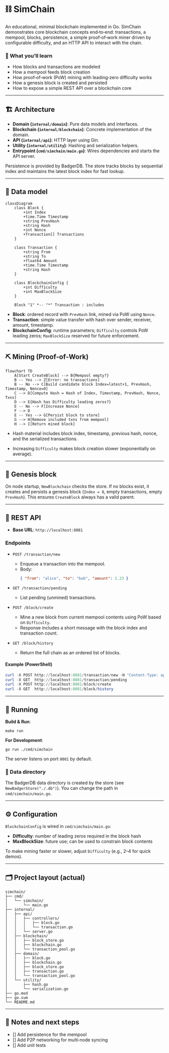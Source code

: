 # ⛓️ SimChain

An educational, minimal blockchain implemented in Go. SimChain demonstrates core blockchain concepts end‑to‑end: transactions, a mempool, blocks, persistence, a simple proof‑of‑work miner driven by configurable difficulty, and an HTTP API to interact with the chain.

### 🎯 What you’ll learn
- How blocks and transactions are modeled
- How a mempool feeds block creation
- How proof‑of‑work (PoW) mining with leading‑zero difficulty works
- How a genesis block is created and persisted
- How to expose a simple REST API over a blockchain core

---

## 🏗️ Architecture

- **Domain (`internal/domain`)**: Pure data models and interfaces.
- **Blockchain (`internal/blockchain`)**: Concrete implementation of the domain.
- **API (`internal/api`)**: HTTP layer using Gin.
- **Utility (`internal/utility`)**: Hashing and serialization helpers.
- **Entrypoint (`cmd/simchain/main.go`)**: Wires dependencies and starts the API server.

Persistence is provided by BadgerDB. The store tracks blocks by sequential index and maintains the latest block index for fast lookup.

---

## 🧩 Data model

```mermaid
classDiagram
    class Block {
        +int Index
        +time.Time Timestamp
        +string PrevHash
        +string Hash
        +int Nonce
        +Transaction[] Transactions
    }

    class Transaction {
        +string From
        +string To
        +float64 Amount
        +time.Time Timestamp
        +string Hash
    }

    class BlockchainConfig {
        +int Difficulty
        +int MaxBlockSize
    }

    Block "1" *-- "*" Transaction : includes
```

- **Block**: ordered record with `PrevHash` link, mined via PoW using `Nonce`.
- **Transaction**: simple value transfer with hash over sender, receiver, amount, timestamp.
- **BlockchainConfig**: runtime parameters; `Difficulty` controls PoW leading zeros; `MaxBlockSize` reserved for future enforcement.

---

## ⛏️ Mining (Proof‑of‑Work)

```mermaid
flowchart TD
    A[Start CreateBlock] --> B{Mempool empty?}
    B -- Yes --> Z[Error: no transactions]
    B -- No --> C[Build candidate block Index=latest+1, PrevHash, Timestamp, Nonce=0]
    C --> D[Compute Hash = Hash of Index, Timestamp, PrevHash, Nonce, Txns]
    D --> E{Hash has Difficulty leading zeros?}
    E -- No --> F[Increase Nonce]
    F --> D
    E -- Yes --> G[Persist block to store]
    G --> H[Remove included txns from mempool]
    H --> I[Return mined block]
```

- Hash material includes block index, timestamp, previous hash, nonce, and the serialized transactions.
  
- Increasing `Difficulty` makes block creation slower (exponentially on average).

---

## 🌱 Genesis block

On node startup, `NewBlockchain` checks the store. If no blocks exist, it creates and persists a genesis block (`Index = 0`, empty transactions, empty `PrevHash`). This ensures `CreateBlock` always has a valid parent.

---

## 🔌 REST API

- **Base URL**: `http://localhost:8081`

### Endpoints
- `POST /transaction/new`
  - Enqueue a transaction into the mempool.
  - Body:
    ```json
    { "from": "alice", "to": "bob", "amount": 1.23 }
    ```

- `GET /transaction/pending`
  - List pending (unmined) transactions.

- `POST /block/create`
  - Mine a new block from current mempool contents using PoW based on `Difficulty`.
  - Response includes a short message with the block index and transaction count.

- `GET /block/history`
  - Return the full chain as an ordered list of blocks.

#### Example (PowerShell)
```powershell
curl -X POST http://localhost:8081/transaction/new -H "Content-Type: application/json" -d '{"from":"alice","to":"bob","amount":2.5}'
curl -X GET  http://localhost:8081/transaction/pending
curl -X POST http://localhost:8081/block/create
curl -X GET  http://localhost:8081/block/history
```

---

## 🚀 Running

**Build & Run**:

```shell
make run
```

**For Development**:

```shell
go run ./cmd/simchain
```

The server listens on port `8081` by default.

### 💾 Data directory
The BadgerDB data directory is created by the store (see `NewBadgerStore("./.db")`). You can change the path in `cmd/simchain/main.go`.

---

## ⚙️ Configuration

`BlockchainConfig` is wired in `cmd/simchain/main.go`:
- **Difficulty**: number of leading zeros required in the block hash
- **MaxBlockSize**: future use; can be used to constrain block contents

To make mining faster or slower, adjust `Difficulty` (e.g., 2–4 for quick demos).

---

## 🗂️ Project layout (actual)

```
simchain/
├── cmd/
│   └── simchain/
│       └── main.go
├── internal/
│   ├── api/
│   │   ├── controllers/
│   │   │   ├── block.go
│   │   │   └── transaction.go
│   │   └── server.go
│   ├── blockchain/
│   │   ├── block_store.go
│   │   ├── blockchain.go
│   │   └── transaction_pool.go
│   ├── domain/
│   │   ├── block.go
│   │   ├── blockchain.go
│   │   ├── block_store.go
│   │   ├── transaction.go
│   │   └── transaction_pool.go
│   └── utility/
│       ├── hash.go
│       └── serialization.go
├── go.mod
├── go.sum
└── README.md
```

---

## 🧭 Notes and next steps

- [] Add persistence for the mempool
- [] Add P2P networking for multi‑node syncing
- [] Add unit tests
